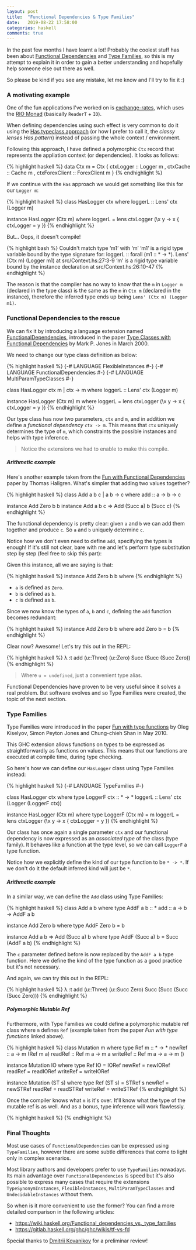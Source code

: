 ```yaml
---
layout: post
title:  "Functional Dependencies & Type Families"
date:   2019-08-22 17:58:00
categories: haskell
comments: true
---
```


In the past few months I have learnt a lot! Probably the coolest stuff has been about [Functional Dependencies](https://wiki.haskell.org/Functional_dependencies) and [Type Families](https://wiki.haskell.org/GHC/Type_families), so this is my attempt to explain it in order to gain a better understanding and hopefully help someone else out there as well.

So please be kind if you see any mistake, let me know and I'll try to fix it :)

### A motivating example

One of the fun applications I've worked on is [exchange-rates](https://github.com/gvolpe/exchange-rates), which uses the [RIO Monad](https://www.fpcomplete.com/blog/2017/07/the-rio-monad) (basically `ReaderT` + `IO`).

When defining dependencies using such effect is very common to do it using the [Has typeclass approach](https://www.fpcomplete.com/blog/2017/06/readert-design-pattern) (or how I prefer to call it, the *classy lenses Has pattern*) instead of passing the whole context / environment.

Following this approach, I have defined a polymorphic `Ctx` record that represents the appliation context (or dependencies). It looks as follows:

{% highlight haskell %}
data Ctx m = Ctx
  { ctxLogger :: Logger m
  , ctxCache :: Cache m
  , ctxForexClient :: ForexClient m
  }
{% endhighlight %}

If we continue with the `Has` approach we would get something like this for our `Logger m`:

{% highlight haskell %}
class HasLogger ctx where
  loggerL :: Lens' ctx (Logger m)

instance HasLogger (Ctx m) where
  loggerL = lens ctxLogger (\x y -> x { ctxLogger = y })
{% endhighlight %}

But... Oops, it doesn't compile!

{% highlight bash %}
Couldn't match type ‘m1’ with ‘m’
      ‘m1’ is a rigid type variable bound by
        the type signature for:
          loggerL :: forall (m1 :: * -> *). Lens' (Ctx m) (Logger m1)
        at src/Context.hs:27:3-9
      ‘m’ is a rigid type variable bound by
        the instance declaration
        at src/Context.hs:26:10-47
{% endhighlight %}

The reason is that the compiler has no way to know that the `m` in `Logger m` (declared in the type class) is the same as the `m` in `Ctx m` (declared in the instance), therefore the inferred type ends up being `Lens' (Ctx m) (Logger m1)`.

### Functional Dependencies to the rescue

We can fix it by introducing a language extension named [FunctionalDependencies](https://wiki.haskell.org/Functional_dependencies), introduced in the paper [Type Classes with Functional Dependencies](https://web.cecs.pdx.edu/~mpj/pubs/fundeps-esop2000.pdf) by Mark P. Jones in March 2000.

We need to change our type class definition as below:

{% highlight haskell %}
{-# LANGUAGE FlexibleInstances      #-}
{-# LANGUAGE FunctionalDependencies #-}
{-# LANGUAGE MultiParamTypeClasses  #-}

class HasLogger ctx m | ctx -> m where
  loggerL :: Lens' ctx (Logger m)

instance HasLogger (Ctx m) m where
  loggerL = lens ctxLogger (\x y -> x { ctxLogger = y })
{% endhighlight %}

Our type class has now two parameters, `ctx` and `m`, and in addition we define a *functional dependency* `ctx -> m`. This means that `ctx` uniquely determines the type of `m`, which constraints the possible instances and helps with type
inference.

> Notice the extensions we had to enable to make this compile.

##### Arithmetic example

Here's another example taken from the [Fun with Functional Dependencies](http://www.cse.chalmers.se/~hallgren/Papers/hallgren.pdf) paper by Thomas Hallgren. What's simpler that adding two values together?

{% highlight haskell %}
class Add a b c | a b -> c where
  add :: a -> b -> c

instance Add Zero b b
instance Add a b c => Add (Succ a) b (Succ c)
{% endhighlight %}

The functional dependency is pretty clear: given `a` and `b` we can add them together and produce `c`. So `a` and
`b` uniquely determine `c`.

Notice how we don't even need to define `add`, specifying the types is enough! If it's still not clear, bare with me and let's perform type substitution step by step (feel free to skip this part):

Given this instance, all we are saying is that:

{% highlight haskell %}
instance Add Zero b b where
{% endhighlight %}

- `a` is defined as `Zero`.
- `b` is defined as `b`.
- `c` is defined as `b`.

Since we now know the types of `a`, `b` and `c`, defining the `add` function becomes redundant:

{% highlight haskell %}
instance Add Zero b b where
  add Zero b = b
{% endhighlight %}

Clear now? Awesome! Let's try this out in the REPL:

{% highlight haskell %}
λ :t add (u::Three) (u::Zero)
Succ (Succ (Succ Zero))
{% endhighlight %}

> Where `u = undefined`, just a convenient type alias.

Functional Dependencies have proven to be very useful since it solves a real problem. But software evolves and so Type Families were created, the topic of the next section.

### Type Families

Type Families were introduced in the paper [Fun with type
functions](https://www.microsoft.com/en-us/research/wp-content/uploads/2016/07/typefun.pdf?from=http%3A%2F%2Fresearch.microsoft.com%2F~simonpj%2Fpapers%2Fassoc-types%2Ffun-with-type-funs%2Ftypefun.pdf) by Oleg Kiselyov, Simon Peyton Jones and Chung-chieh Shan in May 2010.

This GHC extension allows functions on types to be expressed as straightforwardly as functions on values. This means
that our functions are executed at compile time, during type checking.

So here's how we can define our `HasLogger` class using Type Families instead:

{% highlight haskell %}
{-# LANGUAGE TypeFamilies #-}

class HasLogger ctx where
  type LoggerF ctx :: * -> *
  loggerL :: Lens' ctx (Logger (LoggerF ctx))

instance HasLogger (Ctx m) where
  type LoggerF (Ctx m) = m
  loggerL = lens ctxLogger (\x y -> x { ctxLogger = y })
{% endhighlight %}

Our class has once again a single parameter `ctx` and our functional dependency is now expressed as an *associated type* of the class (type family). It behaves like a function at the type level, so we can call `LoggerF` a type function.

Notice how we explicitly define the kind of our type function to be `* -> *`. If we don't do it the default inferred kind will just be `*`.

##### Arithmetic example

In a similar way, we can define the `Add` class using Type Families:

{% highlight haskell %}
class Add a b where
  type AddF a b :: *
  add :: a -> b -> AddF a b

instance Add Zero b where
  type AddF Zero b = b

instance Add a b => Add (Succ a) b where
  type AddF (Succ a) b = Succ (AddF a b)
{% endhighlight %}

The `c` parameter defined before is now replaced by the `AddF a b` type function. Here we define the kind of the type
function as a good practice but it's not necessary.

And again, we can try this out in the REPL:

{% highlight haskell %}
λ :t add (u::Three) (u::Succ Zero)
Succ (Succ (Succ (Succ Zero)))
{% endhighlight %}

##### Polymorphic Mutable Ref

Furthermore, with Type Families we could define a polymorphic mutable ref class where `m` defines `Ref` (example taken from
the paper *Fun with type functions* linked above).

{% highlight haskell %}
class Mutation m where
  type Ref m :: * -> *
  newRef   :: a -> m (Ref m a)
  readRef  :: Ref m a -> m a
  writeRef :: Ref m a -> a -> m ()

instance Mutation IO where
  type Ref IO = IORef
  newRef   = newIORef
  readRef  = readIORef
  writeRef = writeIORef

instance Mutation (ST s) where
  type Ref (ST s) = STRef s
  newRef   = newSTRef
  readRef  = readSTRef
  writeRef = writeSTRef
{% endhighlight %}

Once the compiler knows what `m` is it's over. It'll know what the type of the mutable ref is as well. And as a bonus, type inference will work flawlessly.

{% highlight haskell %}
{% endhighlight %}

### Final Thoughts

Most use cases of `FunctionalDependencies` can be expressed using `TypeFamilies`, however there are some subtle differences that come to light only in complex scenarios.

Most library authors and developers prefer to use `TypeFamilies` nowadays. Its main advantage over `FunctionalDependencies` is speed but it's also possible to express many cases that require the extensions `TypeSynonymInstances`, `FlexibleInstances`, `MultiParamTypeClasses` and `UndecidableInstances` without them.

So when is it more convenient to use the former? You can find a more detailed comparison in the following articles:

- https://wiki.haskell.org/Functional_dependencies_vs._type_families
- https://gitlab.haskell.org/ghc/ghc/wikis/tf-vs-fd

Special thanks to [Dmitrii Kovanikov](https://twitter.com/ChShersh) for a preliminar review!
